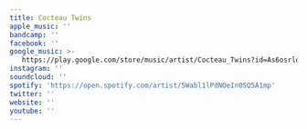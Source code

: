 ```yaml
---
title: Cocteau Twins
apple_music: ''
bandcamp: ''
facebook: ''
google_music: >-
   https://play.google.com/store/music/artist/Cocteau_Twins?id=As6osrlo6fd625dep7tozoe7wxy
instagram: ''
soundcloud: ''
spotify: 'https://open.spotify.com/artist/5Wabl1lPdNOeIn0SQ5A1mp'
twitter: ''
website: ''
youtube: ''
---
```

